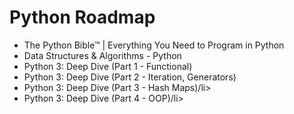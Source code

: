 <h1> Python Roadmap </h1>

<ul>
  <li>The Python Bible™ | Everything You Need to Program in Python</li>
  <li>Data Structures & Algorithms - Python</li>
  <li>Python 3: Deep Dive (Part 1 - Functional)</li>
  <li>Python 3: Deep Dive (Part 2 - Iteration, Generators)</li>
  <li>Python 3: Deep Dive (Part 3 - Hash Maps)/li>
  <li>Python 3: Deep Dive (Part 4 - OOP)/li>
</ul>
